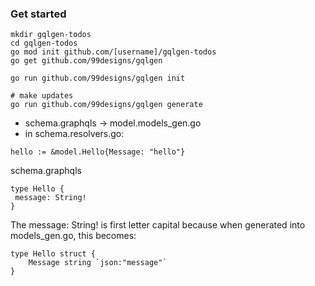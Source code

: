 ### Get started
```shell script
mkdir gqlgen-todos
cd gqlgen-todos
go mod init github.com/[username]/gqlgen-todos
go get github.com/99designs/gqlgen

go run github.com/99designs/gqlgen init

# make updates
go run github.com/99designs/gqlgen generate
```

* schema.graphqls -> model.models_gen.go
* in schema.resolvers.go: 
```shell script
hello := &model.Hello{Message: "hello"}
```

schema.graphqls
```shell script
type Hello {
 message: String!
}
```
The message: String! is first letter capital because when generated into 
models_gen.go, this becomes:
```shell script
type Hello struct {
	Message string `json:"message"`
}
```

